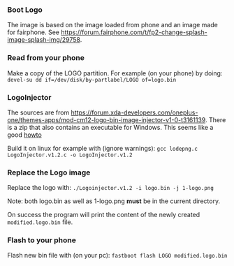 ### Boot Logo
The image is based on the image loaded from phone and an image made for fairphone. See https://forum.fairphone.com/t/fp2-change-splash-image-splash-img/29758.

### Read from your phone
Make a copy of the LOGO partition. For example (on your phone) by doing:
```devel-su dd if=/dev/disk/by-partlabel/LOGO of=logo.bin```

### LogoInjector
The sources are from https://forum.xda-developers.com/oneplus-one/themes-apps/mod-cm12-logo-bin-image-injector-v1-0-t3161139. There is a zip that also contains an executable for Windows. This seems like a good [howto](https://blog.phils3r.de/linux/2018/05/12/Boot-Logo-OnePlus-aendern.html)

Build it on linux for example with (ignore warnings):
```gcc lodepng.c LogoInjector.v1.2.c -o LogoInjector.v1.2``` 

### Replace the Logo image
Replace the logo with:
```./Logoinjector.v1.2 -i logo.bin -j 1-logo.png```

Note: both logo.bin as well as 1-logo.png **must** be in the current directory. 

On success the program will print the content of the newly created ``modified.logo.bin`` file.

### Flash to your phone
Flash new bin file with (on your pc):
```fastboot flash LOGO modified.logo.bin``` 
